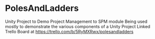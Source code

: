 # PolesAndLadders
Unity Project to Demo Project Management to SPM module
Being used mostly to demonstrate the various components of a Unity Project
Linked Trello Board at https://trello.com/b/5RyMXRwx/polesandladders

